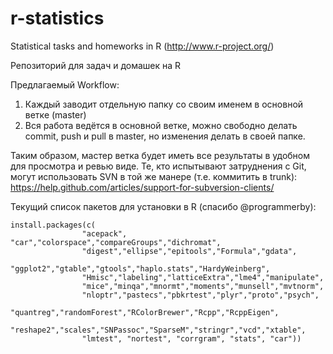 # r-statistics
Statistical tasks and homeworks in R (http://www.r-project.org/)

Репозиторий для задач и домашек на R

Предлагаемый Workflow:

1. Каждый заводит отдельную папку со своим именем в основной ветке (master)
2. Вся работа ведётся в основной ветке, можно свободно делать commit, push и pull в master, но изменения делать в своей папке.

Таким образом, мастер ветка будет иметь все результаты в удобном для просмотра и ревью виде.
Те, кто испытывают затруднения с Git, могут использовать SVN в той же манере (т.е. коммитить в trunk): https://help.github.com/articles/support-for-subversion-clients/

Текущий список пакетов для установки в R (спасибо @programmerby):

```
install.packages(c(
                "acepack", "car","colorspace","compareGroups","dichromat",
                "digest","ellipse","epitools","Formula","gdata",
                "ggplot2","gtable","gtools","haplo.stats","HardyWeinberg",
                "Hmisc","labeling","latticeExtra","lme4","manipulate",
                "mice","minqa","mnormt","moments","munsell","mvtnorm",
                "nloptr","pastecs","pbkrtest","plyr","proto","psych",
                "quantreg","randomForest","RColorBrewer","Rcpp","RcppEigen",
                "reshape2","scales","SNPassoc","SparseM","stringr","vcd","xtable",
				"lmtest", "nortest", "corrgram", "stats", "car"))
```